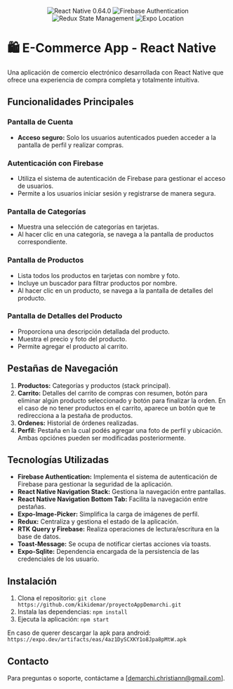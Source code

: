 <p align="center">
  <img src="https://img.shields.io/badge/React%20Native-0.64.0-blue.svg" alt="React Native 0.64.0">
  <img src="https://img.shields.io/badge/Firebase-Authentication-orange.svg" alt="Firebase Authentication">
  <img src="https://img.shields.io/badge/Redux-State%20Management-green.svg" alt="Redux State Management">
  <img src="https://img.shields.io/badge/Expo-Location-yellow.svg" alt="Expo Location">
</p>

# 🛍️ E-Commerce App - React Native

Una aplicación de comercio electrónico desarrollada con React Native que ofrece una experiencia de compra completa y totalmente intuitiva.

## Funcionalidades Principales

### Pantalla de Cuenta
- **Acceso seguro:** Solo los usuarios autenticados pueden acceder a la  pantalla de perfil y realizar compras.

### Autenticación con Firebase
- Utiliza el sistema de autenticación de Firebase para gestionar el acceso de usuarios.
- Permite a los usuarios iniciar sesión y registrarse de manera segura.

### Pantalla de Categorías
- Muestra una selección de categorías en tarjetas.
- Al hacer clic en una categoría, se navega a la pantalla de productos correspondiente.

### Pantalla de Productos
- Lista todos los productos en tarjetas con nombre y foto.
- Incluye un buscador para filtrar productos por nombre.
- Al hacer clic en un producto, se navega a la pantalla de detalles del producto.

### Pantalla de Detalles del Producto
- Proporciona una descripción detallada del producto.
- Muestra el precio y foto del producto.
- Permite agregar el producto al carrito.

## Pestañas de Navegación

1. **Productos:** Categorías y productos (stack principal).
2. **Carrito:** Detalles del carrito de compras con resumen, botón para eliminar algún producto seleccionado y botón para finalizar la orden. En el caso de no tener productos en el carrito, aparece un botón que te redirecciona a la pestaña de productos.
3. **Ordenes:** Historial de órdenes realizadas.
4. **Perfil:** Pestaña en la cual podés agregar una foto de perfil y ubicación. Ambas opciónes pueden ser modificadas posteriormente.

## Tecnologías Utilizadas

- **Firebase Authentication:** Implementa el sistema de autenticación de Firebase para gestionar la seguridad de la aplicación.
- **React Native Navigation Stack:** Gestiona la navegación entre pantallas.
- **React Native Navigation Bottom Tab:** Facilita la navegación entre pestañas.
- **Expo-Image-Picker:** Simplifica la carga de imágenes de perfil.
- **Redux:** Centraliza y gestiona el estado de la aplicación.
- **RTK Query y Firebase:** Realiza operaciones de lectura/escritura en la base de datos.
- **Toast-Message:** Se ocupa de notificar ciertas acciones vía toasts.
- **Expo-Sqlite:** Dependencia encargada de la persistencia de las credenciales de los usuario.

## Instalación

1. Clona el repositorio: `git clone https://github.com/kikidemar/proyectoAppDemarchi.git`
2. Instala las dependencias: `npm install`
3. Ejecuta la aplicación: `npm start`

En caso de querer descargar la apk para android: `https://expo.dev/artifacts/eas/4az1DySCXKY1o8Jpa8pMtW.apk`

## Contacto

Para preguntas o soporte, contáctame a [demarchi.christiann@gmail.com].
